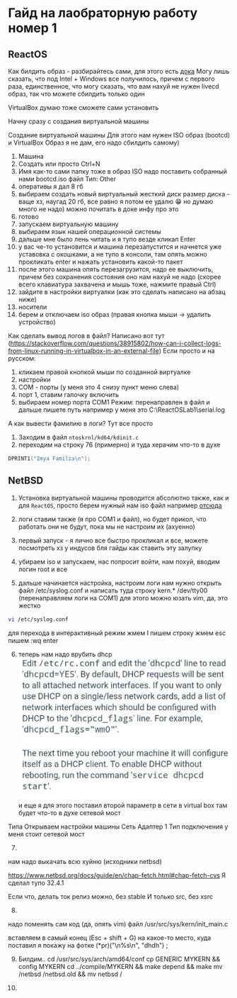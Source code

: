 # Гайд на лаобраторную работу номер 1

## ReactOS

Как билдить образ - разбирайтесь сами, для этого есть [дока](https://reactos.org/wiki/Building_ReactOS)
Могу лишь сказать, что под Intel + Windows все получилось, причем с первого раза, единственное, что могу сказать, что вам нахуй не нужен livecd образ, так что можете сбилдить только один 

VirtualBox думаю тоже сможете сами установить

Начну сразу с создания виртуальной машины

Создание виртуальной машины
Для этого нам нужен ISO образ (bootcd) и VirtualBox 
Образ я не дам, его надо сбилдить самому)

1) Машина
2) Создать
или просто Ctrl+N
3) Имя как-то сами
папку тоже
в образ ISO надо поставить собранный нами bootcd.iso файл
Тип: Other
4) оперативы я дал 8 гб
5) выбираем создать новый виртуальный жесткий диск 
размер диска - ваще хз, наугад 20 гб, все равно я потом ее удалю 😁
но думаю много не надо)
можно почитать в доке инфу про это
6) готово
7) запускаем виртуальную машину 
8) выбираем язык нашей операционной системы
9) дальше мне было лень читать и я тупо везде кликал Enter
10) у вас че-то установится и машина перезапустится и начнется уже уставовка с окошками, а не тупо в консоли, там опять можно прокликать enter и нажать установить какой-то пакет
11) после этого машина опять перезагрузится, надо ее выключить, причем без сохранения состояния оно нам нахуй не надо (скорее всего клавиатура захвачена и мышь тоже, нажмите правый Ctrl)
12) зайдите в настройки виртуалки (как это сделать написано на абзац ниже)
13) носители
14) берем и отключаем iso образ (правая кнопка мыши -> удалить устройство)

Как сделать вывод логов в файл?
Написано вот тут (https://stackoverflow.com/questions/38915802/how-can-i-collect-logs-from-linux-running-in-virtualbox-in-an-external-file)
Если просто и на русском:
1) кликаем правой кнопкой мыши по созданной виртуалке
2) настройки
3) COM - порты (у меня это 4 снизу пункт меню слева)
4) порт 1, ставим галочку включить
5) выбираем номер порта COM1
Режим: перенаправлен в файл
и дальше пишете путь
например у меня это C:\ReactOSLab1\serial.log

А как вывести фамилию в логи?
Тут все просто
1) Заходим в файл `ntoskrnl/kd64/kdinit.c`
2) переходим на строку 76 (примерно) и туда херачим что-то в духе
```C
DPRINT1("Imya Familia\n");
```

## NetBSD

1. Установка виртуальной машины проводится абсолютно также, как и для `ReactOS`, просто берем нужный нам iso файл например [отсюда](https://ftp.netbsd.org/pub/NetBSD/iso/)

2. логи ставим также (я про COM1 и файл), но будет прикол, что работать они не будут, пока мы не настроим их (ахуенно)

3. первый запуск - я лично все быстро прокликал и все, можете посмотреть хз у индусов бля гайды как ставить эту залупку

4. убираем iso и запускаем, нас попросит войти, нам похуй, вводим логин root и все

5. дальше начинается настройка, настроим логи
нам нужно открыть файл /etc/syslog.conf и написать туда строку
kern.* /dev/tty00 (перенаправляем логи на COM1)
для этого можно юзать vim, да, это жестко
```bash
vi /etc/syslog.conf
```
для перехода в интерактивный режим жмем I
пишем строку
жмем esc
пишем :wq
enter

6. теперь нам надо врубить dhcp
![alt text](image.png)
и еще я для этого поставил второй параметр в сети в virtual box
там будет что-то в духе сетевой мост

Типа
Открываем настройки машины
Сеть
Адаптер 1
Тип подключения у меня стоит сетевой мост

7. 
нам надо выкачать всю хуйню (исходники netbsd)

https://www.netbsd.org/docs/guide/en/chap-fetch.html#chap-fetch-cvs
Я сделал тупо 32.4.1

Если что, делать ток релиз можно, без stable
И только src, без xsrc

8. 
надо поменять сам код 
(да, опять vim)
файл
/usr/src/sys/kern/init_main.c

вставляем в самый конец (Esc + shift + G) на какое-то место, куда поставил я покажу на фотке
(*pr)("\n%s\n", "dhdh") ;

9. Билдим..
cd /usr/src/sys/arch/amd64/conf 
cp GENERIC MYKERN && config MYKERN
cd ../compile/MYKERN && make depend && make 
mv /netbsd /netbsd.old && mv netbsd /

10. 